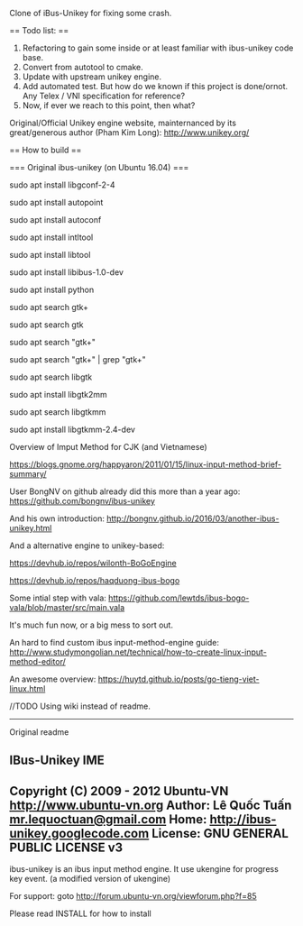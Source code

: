 Clone of iBus-Unikey for fixing some crash.

== Todo list: ==
1. Refactoring to gain some inside or at least familiar with ibus-unikey code base.
2. Convert from autotool to cmake.
3. Update with upstream unikey engine.
4. Add automated test. But how do we known if this project is done/ornot. Any Telex / VNI specification for reference?
5. Now, if ever we reach to this point, then what?

Original/Official Unikey engine website, mainternanced by its great/generous author (Pham Kim Long): http://www.unikey.org/

== How to build ==

=== Original ibus-unikey (on Ubuntu 16.04) ===

sudo apt install libgconf-2-4

sudo apt install autopoint

sudo apt install autoconf

sudo apt install intltool

sudo apt install libtool

sudo apt install libibus-1.0-dev

sudo apt install python

sudo apt search gtk+

sudo apt search gtk

sudo apt search "gtk+"

sudo apt search "gtk+" | grep "gtk+"

sudo apt search libgtk

sudo apt install libgtk2mm

sudo apt search  libgtkmm

sudo apt install libgtkmm-2.4-dev

Overview of Imput Method for CJK (and Vietnamese)

https://blogs.gnome.org/happyaron/2011/01/15/linux-input-method-brief-summary/

User BongNV on github already did this more than a year ago: https://github.com/bongnv/ibus-unikey

And his own introduction: http://bongnv.github.io/2016/03/another-ibus-unikey.html

And a alternative engine to unikey-based:

https://devhub.io/repos/wilonth-BoGoEngine

https://devhub.io/repos/haqduong-ibus-bogo

Some intial step with vala: https://github.com/lewtds/ibus-bogo-vala/blob/master/src/main.vala

It's much fun now, or a big mess to sort out.

An hard to find custom ibus input-method-engine guide: http://www.studymongolian.net/technical/how-to-create-linux-input-method-editor/

An awesome overview: https://huytd.github.io/posts/go-tieng-viet-linux.html

//TODO Using wiki instead of readme.

-----------------------------------------------------------------------
Original readme

IBus-Unikey IME
---------------
Copyright (C) 2009 - 2012 Ubuntu-VN <http://www.ubuntu-vn.org>
Author: Lê Quốc Tuấn <mr.lequoctuan@gmail.com>
Home: http://ibus-unikey.googlecode.com
License: GNU GENERAL PUBLIC LICENSE v3
---------------------------------------------
ibus-unikey is an ibus input method engine.
It use ukengine for progress key event.
(a modified version of ukengine)

For support: goto http://forum.ubuntu-vn.org/viewforum.php?f=85

Please read INSTALL for how to install


